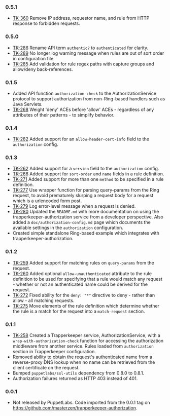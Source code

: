 ### 0.5.1

 * [TK-360](https://tickets.puppetlabs.com/browse/TK-360) Remove IP address,
   requestor name, and rule from HTTP response to forbidden requests.

### 0.5.0

 * [TK-286](https://tickets.puppetlabs.com/browse/TK-286) Rename API term
   `authentic?` to `authenticated` for clarity.
 * [TK-289](https://tickets.puppetlabs.com/browse/TK-289) No longer log warning
   message when rules are out of sort order in configuration file.
 * [TK-285](https://tickets.puppetlabs.com/browse/TK-285) Add validation for
   rule regex paths with capture groups and allow/deny back-references.

### 0.1.5

 * Added API function `authorization-check` to the AuthorizationService
   protocol to support authorization from non-Ring-based handlers such as Java
   Servlets.
 * [TK-268](https://tickets.puppetlabs.com/browse/TK-268) Weight 'deny' ACEs
   before 'allow' ACEs - regardless of any attributes of their patterns - to
   simplify behavior.

### 0.1.4

 * [TK-282](https://tickets.puppetlabs.com/browse/TK-282) Added support for an
   `allow-header-cert-info` field to the `authorization` config.

### 0.1.3

 * [TK-262](https://tickets.puppetlabs.com/browse/TK-262) Added support for a
   `version` field to the `authorization` config.
 * [TK-266](https://tickets.puppetlabs.com/browse/TK-266) Added support for
   `sort-order` and `name` fields in a rule definition.
 * [TK-271](https://tickets.puppetlabs.com/browse/TK-271) Added support for more
   than one `method` to be specified in a rule definition.
 * [TK-277](https://tickets.puppetlabs.com/browse/TK-277) Use wrapper function
   for parsing query-params from the Ring request, to avoid prematurely slurping
   a request body for a request which is a urlencoded form post.
 * [TK-279](https://tickets.puppetlabs.com/browse/TK-279) Log error-level message
   when a request is denied.
 * [TK-280](https://tickets.puppetlabs.com/browse/TK-280) Updated the
   `README.md` with more documentation on using the trapperkeeper-authorization
   service from a developer perspective.  Also added a
   `doc/authorization-config.md` page which documents the available settings in
   the `authorization` configuration.
 * Created simple standalone Ring-based example which integrates with
   trapperkeeper-authorization.

### 0.1.2

 * [TK-259](https://tickets.puppetlabs.com/browse/TK-259) Added support for
   matching rules on `query-params` from the request.
 * [TK-260](https://tickets.puppetlabs.com/browse/TK-260) Added optional
   `allow-unauthenticated` attribute to the rule definition to be used for
   specifying that a rule would match any request - whether or not an
   authenticated name could be derived for the request.
 * [TK-272](https://tickets.puppetlabs.com/browse/TK-272) Fixed ability for the
   `deny: "*"` directive to deny - rather than allow - all matching requests.
 * [TK-275](https://tickets.puppetlabs.com/browse/TK-275) Move elements of the
   rule definition which determine whether the rule is a match for the request
   into a `match-request` section.

### 0.1.1

 * [TK-258](https://tickets.puppetlabs.com/browse/TK-258) Created a Trapperkeeper
   service, AuthorizationService, with a `wrap-with-authorization-check`
   function for accessing the authorization middleware from another service.
   Rules loaded from `authorization` section in Trapperkeeper configuration.
 * Removed ability to obtain the request's authenticated name from a
   reverse-proxy DNS lookup when no name can be retrieved from the client
   certificate on the request.
 * Bumped `puppetlabs/ssl-utils` dependency from 0.8.0 to 0.8.1.
 * Authorization failures returned as HTTP 403 instead of 401.

### 0.0.1

 * Not released by PuppetLabs.  Code imported from the 0.0.1 tag on
   https://github.com/masterzen/trapperkeeper-authorization.
